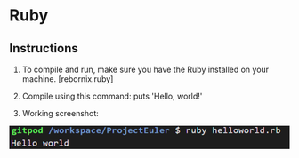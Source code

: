 # Ruby

## Instructions

1. To compile and run, make sure you have the Ruby installed on your machine.
[rebornix.ruby]

2. Compile using this command:
puts 'Hello, world!'

3. Working screenshot:

![screenshot](./screenshot.png?raw=true)

